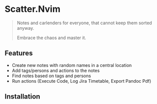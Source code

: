 # Scatter.Nvim

> Notes and carlenders for everyone, that cannot keep them sorted anyway.
>
> Embrace the chaos and master it.

## Features

- Create new notes with random names in a central location
- Add tags/persons and actions to the notes
- Find notes based on tags and persons
- Run actions (Execute Code, Log Jira Timetable, Export Pandoc Pdf)

## Installation

